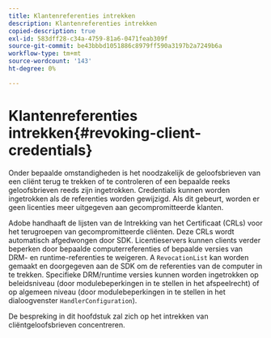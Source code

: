 ```yaml
---
title: Klantenreferenties intrekken
description: Klantenreferenties intrekken
copied-description: true
exl-id: 583dff28-c34a-4759-81a6-0471feab309f
source-git-commit: be43bbbd1051886c8979ff590a3197b2a7249b6a
workflow-type: tm+mt
source-wordcount: '143'
ht-degree: 0%

---
```


# Klantenreferenties intrekken{#revoking-client-credentials}

Onder bepaalde omstandigheden is het noodzakelijk de geloofsbrieven van een cliënt terug te trekken of te controleren of een bepaalde reeks geloofsbrieven reeds zijn ingetrokken. Credentials kunnen worden ingetrokken als de referenties worden gewijzigd. Als dit gebeurt, worden er geen licenties meer uitgegeven aan gecompromitteerde klanten.

Adobe handhaaft de lijsten van de Intrekking van het Certificaat (CRLs) voor het terugroepen van gecompromitteerde cliënten. Deze CRLs wordt automatisch afgedwongen door SDK. Licentieservers kunnen clients verder beperken door bepaalde computerreferenties of bepaalde versies van DRM- en runtime-referenties te weigeren. A `RevocationList` kan worden gemaakt en doorgegeven aan de SDK om de referenties van de computer in te trekken. Specifieke DRM/runtime versies kunnen worden ingetrokken op beleidsniveau (door modulebeperkingen in te stellen in het afspeelrecht) of op algemeen niveau (door modulebeperkingen in te stellen in het dialoogvenster `HandlerConfiguration`).

De bespreking in dit hoofdstuk zal zich op het intrekken van cliëntgeloofsbrieven concentreren.
